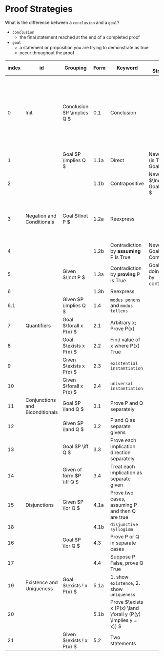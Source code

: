 # Proof Strategies

What is the difference between a `conclusion` and a `goal`?

- `conclusion`
  - the final statement reached at the end of a completed proof
- `goal`
  - a statement or proposition you are trying to demonstrate as true
  - occur throughout the proof

| index | id | Grouping | Form | Keyword | Aux Structures | Why works? |
| - | - | - | - | - | - | - |
| 0 | Init | Conclusion $P \implies Q $ | 0.1 | Conclusion |  | $T \implies T $ and $F \implies T $ so as long as Q can never be False, then $P \implies Q $ must be True. This is why we prove Q |
| 1 |  | Goal $P \implies Q $ | 1.1a | Direct | New Given: P (is True); Goal: P |  |
| 2 |  |  | 1.1b | Contrapositive | New Givens: $\lnot Q $; Goal: $\lnot P $ |  |
| 3 | Negation and Conditionals | Goal $\lnot P $ | 1.2a | Reexpress |  | Easier to comprehend positive statements than negative ones |
| 4 |  |  | 1.2b | Contradiction by **assuming** P is True | New Given: P; Goal: Contradiction; |  |
| 5 |  | Given $\lnot P $ | 1.3a | Contradiction by **proving** P is True | Goal: P (if doing proof by contradiction) |  |
| 6 |  |  | 1.3b | Reexpress |  |  |
| 6.1 | | Given $P \implies Q $| 1.4 | `modus ponens` and `modus tollens` | | |
| 7 | Quantifiers | Goal $\forall x P(x) $ | 2.1 | Arbitrary x; Prove P(x) |  |  |
| 8 |  | Goal $\exists x P(x) $ | 2.2 | Find value of x where P(x) True |  |  |
| 9 |  | Given $\exists x P(x) $ | 2.3 | `existential instantiation` |  |  |
| 10 |  | Given $\forall x P(x) $ | 2.4 | `universal instantiation` |  |  |
| 11 | Conjunctions and Biconditionals | Goal $P \land Q $ | 3.1 | Prove P and Q separately |  |  |
| 12 |  | Given $P \land Q $ | 3.2 | P and Q as separate givens |  |  |
| 13 |  | Goal $P \iff Q $ | 3.3 | Prove each implication direction separately |  |  |
| 14 |  | Given of form $P \iff Q $ | 3.4 | Treat each implication as separate given |  |  |
| 15 | Disjunctions | Given $P \lor Q $ | 4.1a | Prove two cases, assuming P and then Q are true |  |  |
| 18 |  |  | 4.1b | `disjunctive syllogism` |  |  |
| 16 |  | Goal $P \lor Q $ | 4.3 | Prove P or Q in separate cases |  |  |
| 17 |  |  | 4.4 | Suppose P False, prove Q True |  |  |
| 19 | Existence and Uniqueness | Goal $\exists ! x P(x) $ | 5.1a | 1. show `existence`, 2. show `uniqueness` |  |  |
| 20 |  |  | 5.1b | Prove $\exists x (P(x) \land \forall y (P(y) \implies y = x)) $ |  |  |
| 21 |  | Given $\exists ! x P(x) $ | 5.2 | Two statements |  |  |
